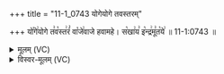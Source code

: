 +++
title = "11-1_0743 योगेयोगे तवस्तरम्"

+++
यो꣡गे꣢योगे त꣣व꣡स्त꣢रं꣣ वा꣡जे꣢वाजे हवामहे। स꣡खा꣢य꣣ इ꣡न्द्र꣢मू꣣त꣡ये꣢ ॥ 11-1:0743 ॥

<details><summary>मूलम् (VC)</summary>

यो꣡गे꣣योगे त꣣व꣡स्त꣢रं꣣ वा꣡जे꣢वाजे हवामहे । स꣡खा꣢य꣣ इ꣡न्द्र꣢मू꣣त꣡ये꣢ ॥७४३॥
</details>

<details><summary>विस्वर-मूलम् (VC)</summary>

योगेयोगे तवस्तरं वाजेवाजे हवामहे । सखाय इन्द्रमूतये ॥७४३॥
</details>